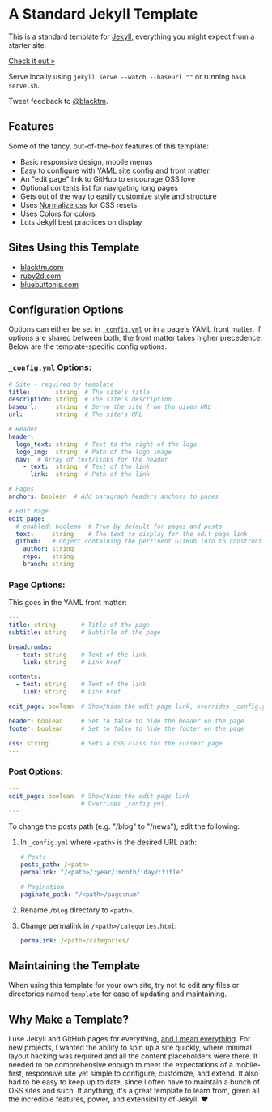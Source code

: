 # A Standard Jekyll Template

This is  a standard template for [Jekyll](http://jekyllrb.com), everything you might expect from a starter site.

[Check it out »](http://blacktm.github.io/standard-jekyll-template)

Serve locally using `jekyll serve --watch --baseurl ""` or running `bash serve.sh`.

Tweet feedback to [@blacktm](https://twitter.com/blacktm).

## Features

Some of the fancy, out-of-the-box features of this template:

- Basic responsive design, mobile menus
- Easy to configure with YAML site config and front matter
- An "edit page" link to GitHub to encourage OSS love
- Optional contents list for navigating long pages
- Gets out of the way to easily customize style and structure
- Uses [Normalize.css](http://necolas.github.io/normalize.css/) for CSS resets
- Uses [Colors](http://clrs.cc) for colors
- Lots Jekyll best practices on display

## Sites Using this Template

- [blacktm.com](http://www.blacktm.com)
- [ruby2d.com](http://www.ruby2d.com)
- [bluebuttonjs.com](http://www.bluebuttonjs.com)

## Configuration Options

Options can either be set in [`_config.yml`](_config.yml) or in a page's YAML front matter. If options are shared between both, the front matter takes higher precedence. Below are the template-specific config options.

### `_config.yml` Options:

```yaml
# Site - required by template
title:       string  # The site's title
description: string  # The site's description
baseurl:     string  # Serve the site from the given URL
url:         string  # The site's URL

# Header
header:
  logo_text: string  # Text to the right of the logo
  logo_img:  string  # Path of the logo image
  nav:  # Array of text/links for the header
    - text:  string  # Text of the link
      link:  string  # Path of the link

# Pages
anchors: boolean  # Add paragraph headers anchors to pages

# Edit Page
edit_page:
  # enabled: boolean  # True by default for pages and posts
  text:     string    # The text to display for the edit page link
  github:   # Object containing the pertinent GitHub info to construct the link
    author: string
    repo:   string
    branch: string
```

### Page Options:

This goes in the YAML front matter:

```yaml
---
title: string       # Title of the page
subtitle: string    # Subtitle of the page

breadcrumbs:
  - text: string    # Text of the link
    link: string    # Link href

contents:
  - text: string    # Text of the link
    link: string    # Link href

edit_page: boolean  # Show/hide the edit page link, overrides _config.yml

header: boolean     # Set to false to hide the header on the page
footer: boolean     # Set to false to hide the footer on the page

css: string         # Sets a CSS class for the current page
---
```

### Post Options:

```yaml
---
edit_page: boolean  # Show/hide the edit page link
                    # Overrides _config.yml
---
```

To change the posts path (e.g. "/blog" to "/news"), edit the following:

1. In `_config.yml` where `<path>` is the desired URL path:
    
    ```yaml
    # Posts
    posts_path: /<path>
    permalink: "/<path>/:year/:month/:day/:title"

    # Pagination
    paginate_path: "/<path>/page:num"
    ```

2. Rename `/blog` directory to `<path>`.

3. Change permalink in `/<path>/categories.html`:
    
    ```yaml
    permalink: /<path>/categories/
    ```

## Maintaining the Template

When using this template for your own site, try not to edit any files or directories named `template` for ease of updating and maintaining.

## Why Make a Template?

I use Jekyll and GitHub pages for everything, [and I mean everything](https://github.com/department-of-veterans-affairs/gi-bill-comparison-tool). For new projects, I wanted the ability to spin up a site quickly, where minimal layout hacking was required and all the content placeholders were there. It needed to be comprehensive enough to meet the expectations of a mobile-first, responsive site yet simple to configure, customize, and extend. It also had to be easy to keep up to date, since I often have to maintain a bunch of OSS sites and such. If anything, it's a great template to learn from, given all the incredible features, power, and extensibility of Jekyll. :heart:
